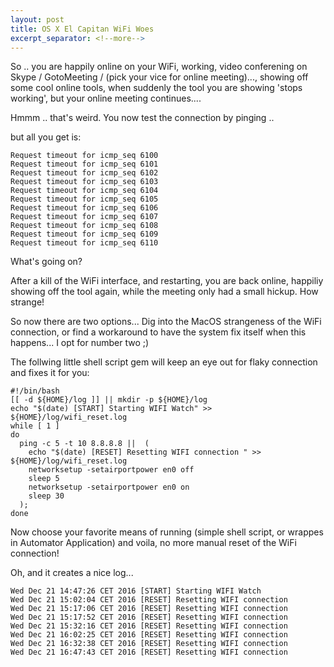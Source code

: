```yaml
---
layout: post
title: OS X El Capitan WiFi Woes
excerpt_separator: <!--more-->
---
```


So .. you are happily online on your WiFi,  working, video conferening on Skype / GotoMeeting / (pick your vice for online meeting)..., showing off some cool online tools, when suddenly the tool you are showing 'stops working', but your online meeting continues....

Hmmm .. that's weird. You now test the connection by pinging .. 

but all you get is:

```
Request timeout for icmp_seq 6100
Request timeout for icmp_seq 6101
Request timeout for icmp_seq 6102
Request timeout for icmp_seq 6103
Request timeout for icmp_seq 6104
Request timeout for icmp_seq 6105
Request timeout for icmp_seq 6106
Request timeout for icmp_seq 6107
Request timeout for icmp_seq 6108
Request timeout for icmp_seq 6109
Request timeout for icmp_seq 6110
``` 

What's going on?

<!--more-->

After a kill of the WiFi interface, and restarting, you are back online, happiliy showing off the tool again, while the meeting only had a small hickup.  How strange! 

So now there are two options... Dig into the MacOS strangeness of the WiFi connection, or find a workaround to have the system fix itself when this happens... I opt for number two ;) 

The follwing little shell script gem will keep an eye out for flaky connection and fixes it for you:

```
#!/bin/bash
[[ -d ${HOME}/log ]] || mkdir -p ${HOME}/log
echo "$(date) [START] Starting WIFI Watch" >> ${HOME}/log/wifi_reset.log
while [ 1 ]
do 
  ping -c 5 -t 10 8.8.8.8 ||  ( 
    echo "$(date) [RESET] Resetting WIFI connection " >> ${HOME}/log/wifi_reset.log 
    networksetup -setairportpower en0 off
    sleep 5
    networksetup -setairportpower en0 on
    sleep 30
  ); 
done 
```

Now choose your favorite means of running (simple shell script, or wrappes in Automator Application) and voila, no more manual reset of the WiFi connection! 

Oh, and it creates a nice log...

```
Wed Dec 21 14:47:26 CET 2016 [START] Starting WIFI Watch
Wed Dec 21 15:02:04 CET 2016 [RESET] Resetting WIFI connection
Wed Dec 21 15:17:06 CET 2016 [RESET] Resetting WIFI connection
Wed Dec 21 15:17:52 CET 2016 [RESET] Resetting WIFI connection
Wed Dec 21 15:32:16 CET 2016 [RESET] Resetting WIFI connection
Wed Dec 21 16:02:25 CET 2016 [RESET] Resetting WIFI connection
Wed Dec 21 16:32:38 CET 2016 [RESET] Resetting WIFI connection
Wed Dec 21 16:47:43 CET 2016 [RESET] Resetting WIFI connection
```



